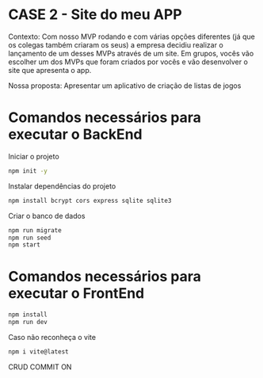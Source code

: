 # CASE 2 - Site do meu APP
Contexto: Com nosso MVP rodando e com várias opções diferentes (já que os colegas também criaram os seus) a empresa decidiu realizar o lançamento de um desses MVPs através de um site. Em grupos, vocês vão escolher um dos MVPs que foram criados por vocês e vão desenvolver o site que apresenta o app.

Nossa proposta: Apresentar um aplicativo de criação de listas de jogos

# Comandos necessários para executar o BackEnd
Iniciar o projeto
```sh
npm init -y
```

Instalar dependências do projeto
```sh
npm install bcrypt cors express sqlite sqlite3
```

Criar o banco de dados
```sh
npm run migrate
npm run seed
npm start
```

# Comandos necessários para executar o FrontEnd
```sh
npm install
npm run dev
```
Caso não reconheça o vite
```sh
npm i vite@latest
```

CRUD
COMMIT ON
